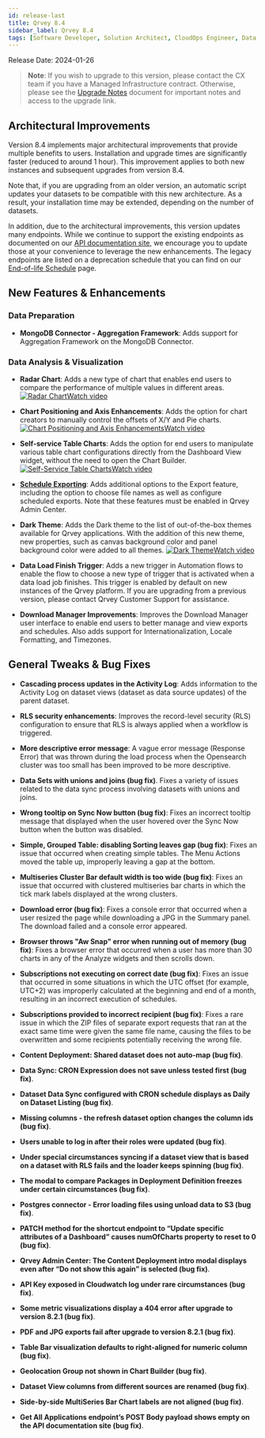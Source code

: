 ```yaml
---
id: release-last
title: Qrvey 8.4
sidebar_label: Qrvey 8.4
tags: [Software Developer, Solution Architect, CloudOps Engineer, Data Analyst]
---
```


Release Date: 2024-01-26

 >**Note**: If you wish to upgrade to this version, please contact the CX team if you have a Managed Infrastructure contract. Otherwise, please see the [Upgrade Notes](../upgrade-notes.md) document for important notes and access to the upgrade link.

## Architectural Improvements
Version 8.4 implements major architectural improvements that provide multiple benefits to users. Installation and upgrade times are significantly faster (reduced to around 1 hour). This improvement applies to both new instances and subsequent upgrades from version 8.4.  
 
Note that, if you are upgrading from an older version, an automatic script updates your datasets to be compatible with this new architecture. As a result, your installation time may be extended, depending on the number of datasets.  

In addition, due to the architectural improvements, this version updates many endpoints. While we continue to support the existing endpoints as documented on our [API documentation site](https://qrvey.stoplight.io/docs/qrvey-api-doc/4b0d6d292c0b2-administration), we encourage you to update those at your convenience to leverage the new enhancements. 
The legacy endpoints are listed on a deprecation schedule that you can find on our [End-of-life Schedule](../end-of-life.md) page.  


## New Features & Enhancements

### Data Preparation

* **MongoDB Connector - Aggregation Framework**: Adds support for Aggregation Framework on the MongoDB Connector.


### Data Analysis & Visualization

* **Radar Chart**: Adds a new type of chart that enables end users to compare the performance of multiple values in different areas. <a href="/docs/video-training/release/version-8.4#radar-chart" target="_blank" className="tooltip"><img alt="Radar Chart" src="https://s3.amazonaws.com/cdn.qrvey.com/documentation_assets/release-notes/video_icon.png#thumbnail-20" className="video-icon-png" /><span className="tooltiptext">Watch video</span></a>

* **Chart Positioning and Axis Enhancements**: Adds the option for chart creators to manually control the offsets of X/Y and Pie charts. <a href="/docs/video-training/release/version-8.4#chart-positioning-and-axis-enhancements" target="_blank" className="tooltip"><img alt="Chart Positioning and Axis Enhancements" src="https://s3.amazonaws.com/cdn.qrvey.com/documentation_assets/release-notes/video_icon.png#thumbnail-20" className="video-icon-png" /><span className="tooltiptext">Watch video</span></a>

* **Self-service Table Charts**: Adds the option for end users to manipulate various table chart configurations directly from the Dashboard View widget, without the need to open the Chart Builder. <a href="/docs/video-training/release/version-8.4#self-service-table-charts" target="_blank" className="tooltip"><img alt="Self-Service Table Charts" src="https://s3.amazonaws.com/cdn.qrvey.com/documentation_assets/release-notes/video_icon.png#thumbnail-20" className="video-icon-png" /><span className="tooltiptext">Watch video</span></a>

* **[Schedule Exporting](../../composer/03-Managing%20Your%20User%20Profile/scheduling-exports.md)**: Adds additional options to the Export feature, including the option to choose file names as well as configure scheduled exports. Note that these features must be enabled in Qrvey Admin Center.

* **Dark Theme**: Adds the Dark theme to the list of out-of-the-box themes available for Qrvey applications. With the addition of this new theme, new properties, such as canvas background color and panel background color were added to all themes. <a href="/docs/video-training/release/version-8.4#dark-theme" target="_blank" className="tooltip"><img alt="Dark Theme" src="https://s3.amazonaws.com/cdn.qrvey.com/documentation_assets/release-notes/video_icon.png#thumbnail-20" className="video-icon-png" /><span className="tooltiptext">Watch video</span></a>

* **Data Load Finish Trigger**: Adds a new trigger in Automation flows to enable the flow to choose a new type of trigger that is activated when a data load job finishes. This trigger is enabled by default on new instances of the Qrvey platform. If you are upgrading from a previous version, please contact Qrvey Customer Support for assistance.

* **Download Manager Improvements**: Improves the Download Manager user interface to enable end users to better manage and view exports and schedules. Also adds support for Internationalization, Locale Formatting, and Timezones.



## General Tweaks & Bug Fixes

* **Cascading process updates in the Activity Log**: Adds information to the Activity Log on dataset views (dataset as data source updates) of the parent dataset.

* **RLS security enhancements**: Improves the record-level security (RLS) configuration to ensure that RLS is always applied when a workflow is triggered.

* **More descriptive error message**: A vague error message (Response Error) that was thrown during the load process when the Opensearch cluster was too small has been improved to be more descriptive.

* **Data Sets with unions and joins (bug fix)**. Fixes a variety of issues related to the data sync process involving datasets with unions and joins. 

* **Wrong tooltip on Sync Now button (bug fix)**: Fixes an incorrect tooltip message that displayed when the user hovered over the Sync Now button when the button was disabled. 

* **Simple, Grouped Table: disabling Sorting leaves gap (bug fix)**: Fixes an issue that occurred when creating simple tables. The Menu Actions moved the table up, improperly leaving a gap at the bottom. 

* **Multiseries Cluster Bar default width is too wide (bug fix)**: Fixes an issue that occurred with clustered multiseries bar charts in which the tick mark labels displayed at the wrong clusters. 

* **Download error (bug fix)**: Fixes a console error that occurred when a user resized the page while downloading a JPG in the Summary panel. The download failed and a console error appeared. 

* **Browser throws "Aw Snap" error when running out of memory (bug fix)**: Fixes a browser error that occurred when a user has more than 30 charts in any of the Analyze widgets and then scrolls down.

* **Subscriptions not executing on correct date (bug fix)**: Fixes an issue that occurred in some situations in which the UTC offset (for example, UTC+2) was improperly calculated at the beginning and end of a month, resulting in an incorrect execution of schedules. 

* **Subscriptions provided to incorrect recipient (bug fix)**: Fixes a rare issue in which the ZIP files of separate export requests that ran at the exact same time were given the same file name, causing the files to be overwritten and some recipients potentially receiving the wrong file. 


* **Content Deployment: Shared dataset does not auto-map (bug fix)**.

* **Data Sync: CRON Expression does not save unless tested first (bug fix)**.

* **Dataset Data Sync configured with CRON schedule displays as Daily on Dataset Listing (bug fix)**.

* **Missing columns - the refresh dataset option changes the column ids (bug fix)**.

* **Users unable to log in after their roles were updated (bug fix)**.

* **Under special circumstances syncing if a dataset view that is based on a dataset with RLS fails and the loader keeps spinning (bug fix)**.

* **The modal to compare Packages in Deployment Definition freezes under certain circumstances (bug fix)**.

* **Postgres connector - Error loading files using unload data to S3 (bug fix)**.

* **PATCH method for the shortcut endpoint to “Update specific attributes of a Dashboard” causes numOfCharts property to reset to 0 (bug fix)**.

* **Qrvey Admin Center: The Content Deployment intro modal displays even after  “Do not show this again” is selected (bug fix)**.

* **API Key exposed in Cloudwatch log under rare circumstances (bug fix)**.

* **Some metric visualizations display a 404 error after upgrade to version 8.2.1 (bug fix)**.

* **PDF and JPG exports fail after upgrade to version 8.2.1 (bug fix)**.

* **Table Bar visualization defaults to right-aligned for numeric column (bug fix)**.

* **Geolocation Group not shown in Chart Builder (bug fix)**.

* **Dataset View columns from different sources are renamed (bug fix)**.

* **Side-by-side MultiSeries Bar Chart labels are not aligned (bug fix)**.

* **Get All Applications endpoint’s POST Body payload shows empty on the API documentation site (bug fix)**.

